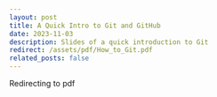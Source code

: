 ```yaml
---
layout: post
title: A Quick Intro to Git and GitHub
date: 2023-11-03
description: Slides of a quick introduction to Git
redirect: /assets/pdf/How_to_Git.pdf
related_posts: false
---
```

Redirecting to pdf
